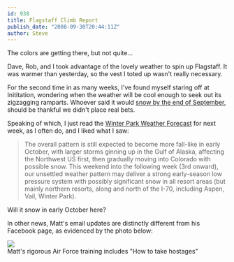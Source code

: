 ```yaml
---
id: 938
title: Flagstaff Climb Report
publish_date: "2008-09-30T20:44:11Z"
author: Steve
---
```

  
The colors are getting there, but not quite...

Dave, Rob, and I took advantage of the lovely weather to spin up Flagstaff. It was warmer than yesterday, so the vest I toted up wasn't really necessary.

For the second time in as many weeks, I've found myself staring off at Inititation, wondering when the weather will be cool enough to seek out its zigzagging ramparts. Whoever said it would [snow by the end of September](http://www.flagstafffrenzy.org/pollsarchive#polls-2-ans), should be thankful we didn't place real bets.

Speaking of which, I just read the [Winter Park Weather Forecast](http://www.snowforecast.com/coloradofcst/winterpark.html) for next week, as I often do, and I liked what I saw:

> The overall pattern is still expected to become more fall-like in early October, with larger storms ginning up in the Gulf of Alaska, affecting the Northwest US first, then gradually moving into Colorado with possible snow. This weekend into the following week (3rd onward), our unsettled weather pattern may deliver a strong early-season low pressure system with possibly significant snow in all resort areas (but mainly northern resorts, along and north of the I-70, including Aspen, Vail, Winter Park).

Will it snow in early October here?

In other news, Matt's email updates are distinctly different from his Facebook page, as evidenced by the photo below:

![](http://www.flagstafffrenzy.org/wp-content/uploads/2008/09/burton_elmo.jpg)  
Matt's rigorous Air Force training includes "How to take hostages"
